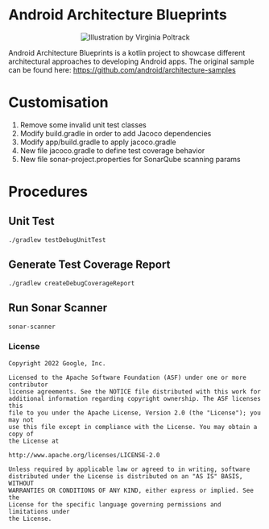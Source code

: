 # Android Architecture Blueprints
<p align="center">
<img src="https://github.com/googlesamples/android-architecture/wiki/images/aab-logov2.png" alt="Illustration by Virginia Poltrack"/>
</p>

Android Architecture Blueprints is a kotlin project to showcase different architectural approaches to developing Android apps. 
The original sample can be found here: <a>https://github.com/android/architecture-samples</a> 

# Customisation 
1. Remove some invalid unit test classes
2. Modify build.gradle in order to add Jacoco dependencies
3. Modify app/build.gradle to apply jacoco.gradle
4. New file jacoco.gradle to define test coverage behavior
5. New file sonar-project.properties for SonarQube scanning params

# Procedures

## Unit Test
`./gradlew testDebugUnitTest` 

## Generate Test Coverage Report
`./gradlew createDebugCoverageReport` 

## Run Sonar Scanner
`sonar-scanner` 


### License


```
Copyright 2022 Google, Inc.

Licensed to the Apache Software Foundation (ASF) under one or more contributor
license agreements. See the NOTICE file distributed with this work for
additional information regarding copyright ownership. The ASF licenses this
file to you under the Apache License, Version 2.0 (the "License"); you may not
use this file except in compliance with the License. You may obtain a copy of
the License at

http://www.apache.org/licenses/LICENSE-2.0

Unless required by applicable law or agreed to in writing, software
distributed under the License is distributed on an "AS IS" BASIS, WITHOUT
WARRANTIES OR CONDITIONS OF ANY KIND, either express or implied. See the
License for the specific language governing permissions and limitations under
the License.
```
